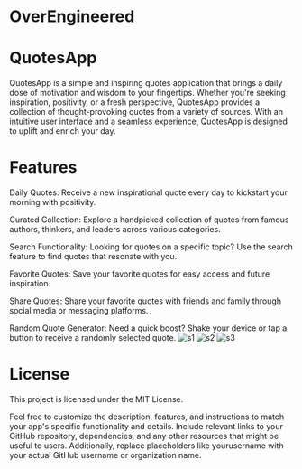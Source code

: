 # OverEngineered

# QuotesApp



QuotesApp is a simple and inspiring quotes application that brings a daily dose of motivation and wisdom to your fingertips. Whether you're seeking inspiration, positivity, or a fresh perspective, QuotesApp provides a collection of thought-provoking quotes from a variety of sources. With an intuitive user interface and a seamless experience, QuotesApp is designed to uplift and enrich your day.

# Features

Daily Quotes: Receive a new inspirational quote every day to kickstart your morning with positivity.

Curated Collection: Explore a handpicked collection of quotes from famous authors, thinkers, and leaders across various categories.

Search Functionality: Looking for quotes on a specific topic? Use the search feature to find quotes that resonate with you.

Favorite Quotes: Save your favorite quotes for easy access and future inspiration.

Share Quotes: Share your favorite quotes with friends and family through social media or messaging platforms.

Random Quote Generator: Need a quick boost? Shake your device or tap a button to receive a randomly selected quote.
![s1](https://github.com/Tattaisreeram/Quotes_OverEng/assets/119888871/65fce990-2e13-429d-b11d-b395209547be)
![s2](https://github.com/Tattaisreeram/Quotes_OverEng/assets/119888871/a139f70d-b0bd-404b-8a13-49aebf434b82)
![s3](https://github.com/Tattaisreeram/Quotes_OverEng/assets/119888871/dd9c7728-c12e-469d-aabd-f765f72da725)

# License
This project is licensed under the MIT License.

Feel free to customize the description, features, and instructions to match your app's specific functionality and details. Include relevant links to your GitHub repository, dependencies, and any other resources that might be useful to users. Additionally, replace placeholders like yourusername with your actual GitHub username or organization name.
